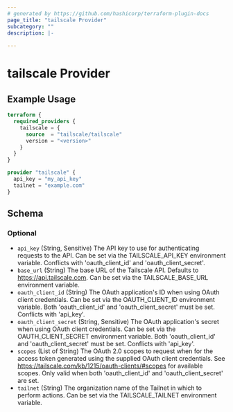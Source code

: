 ```yaml
---
# generated by https://github.com/hashicorp/terraform-plugin-docs
page_title: "tailscale Provider"
subcategory: ""
description: |-
  
---
```


# tailscale Provider



## Example Usage

```terraform
terraform {
  required_providers {
    tailscale = {
      source  = "tailscale/tailscale"
      version = "<version>"
    }
  }
}

provider "tailscale" {
  api_key = "my_api_key"
  tailnet = "example.com"
}
```

<!-- schema generated by tfplugindocs -->
## Schema

### Optional

- `api_key` (String, Sensitive) The API key to use for authenticating requests to the API. Can be set via the TAILSCALE_API_KEY environment variable. Conflicts with 'oauth_client_id' and 'oauth_client_secret'.
- `base_url` (String) The base URL of the Tailscale API. Defaults to https://api.tailscale.com. Can be set via the TAILSCALE_BASE_URL environment variable.
- `oauth_client_id` (String) The OAuth application's ID when using OAuth client credentials. Can be set via the OAUTH_CLIENT_ID environment variable. Both 'oauth_client_id' and 'oauth_client_secret' must be set. Conflicts with 'api_key'.
- `oauth_client_secret` (String, Sensitive) The OAuth application's secret when using OAuth client credentials. Can be set via the OAUTH_CLIENT_SECRET environment variable. Both 'oauth_client_id' and 'oauth_client_secret' must be set. Conflicts with 'api_key'.
- `scopes` (List of String) The OAuth 2.0 scopes to request when for the access token generated using the supplied OAuth client credentials. See https://tailscale.com/kb/1215/oauth-clients/#scopes for available scopes. Only valid when both 'oauth_client_id' and 'oauth_client_secret' are set.
- `tailnet` (String) The organization name of the Tailnet in which to perform actions. Can be set via the TAILSCALE_TAILNET environment variable.
